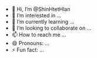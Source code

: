 - 👋 Hi, I’m @ShinHtetHlan
- 👀 I’m interested in ...
- 🌱 I’m currently learning ...
- 💞️ I’m looking to collaborate on ...
- 📫 How to reach me ...
- 😄 Pronouns: ...
- ⚡ Fun fact: ...

<!---
ShinHtetHlan/ShinHtetHlan is a ✨ special ✨ repository because its `README.md` (this file) appears on your GitHub profile.
You can click the Preview link to take a look at your changes.
--->

